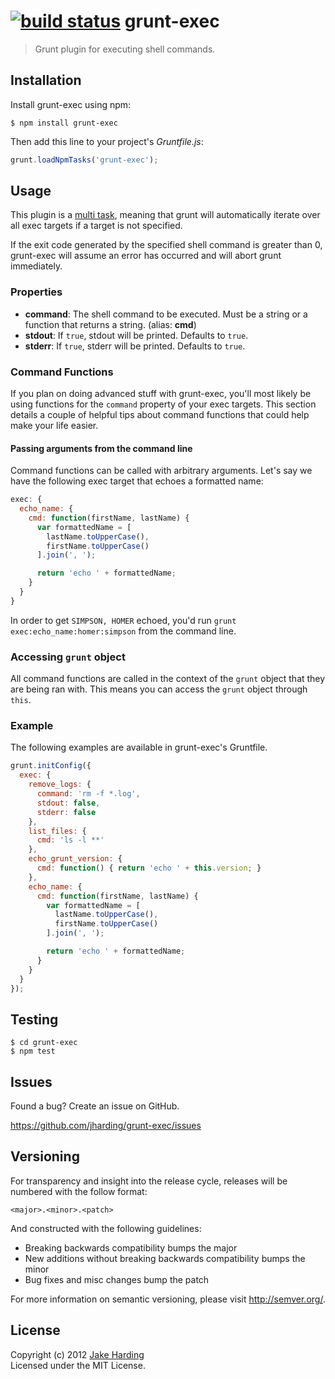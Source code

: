 [![build status](https://secure.travis-ci.org/jharding/grunt-exec.png?branch=master)](http://travis-ci.org/jharding/grunt-exec)
grunt-exec
==========

> Grunt plugin for executing shell commands.

Installation
------------

Install grunt-exec using npm:

```
$ npm install grunt-exec
```

Then add this line to your project's *Gruntfile.js*:

```javascript
grunt.loadNpmTasks('grunt-exec');
```

Usage
-----

This plugin is a [multi task][types_of_tasks], meaning that grunt will automatically iterate over all exec targets if a target is not specified.

If the exit code generated by the specified shell command is greater than 0, grunt-exec will assume an error has occurred and will abort grunt immediately.

[types_of_tasks]: https://github.com/gruntjs/grunt/blob/master/docs/types_of_tasks.md#multi-tasks

### Properties

*   __command__: The shell command to be executed. Must be a string or a function that returns a string. (alias: __cmd__)
*   __stdout__: If `true`, stdout will be printed. Defaults to `true`.
*   __stderr__: If `true`, stderr will be printed. Defaults to `true`.

### Command Functions

If you plan on doing advanced stuff with grunt-exec, you'll most likely be using functions for the `command` property of your exec targets. This section details a couple of helpful tips about command functions that could help make your life easier.

#### Passing arguments from the command line

Command functions can be called with arbitrary arguments. Let's say we have the following exec target that echoes a formatted name:

```javascript
exec: {
  echo_name: {
    cmd: function(firstName, lastName) {
      var formattedName = [
        lastName.toUpperCase(),
        firstName.toUpperCase()
      ].join(', ');

      return 'echo ' + formattedName;
    }
  }
}
```

In order to get `SIMPSON, HOMER` echoed, you'd run `grunt exec:echo_name:homer:simpson` from the command line.

### Accessing `grunt` object

All command functions are called in the context of the `grunt` object that they are being ran with. This means you can access the `grunt` object through `this`.

### Example

The following examples are available in grunt-exec's Gruntfile.

```javascript
grunt.initConfig({
  exec: {
    remove_logs: {
      command: 'rm -f *.log',
      stdout: false,
      stderr: false
    },
    list_files: {
      cmd: 'ls -l **'
    },
    echo_grunt_version: {
      cmd: function() { return 'echo ' + this.version; }
    },
    echo_name: {
      cmd: function(firstName, lastName) {
        var formattedName = [
          lastName.toUpperCase(),
          firstName.toUpperCase()
        ].join(', ');

        return 'echo ' + formattedName;
      }
    }
  }
});
```

Testing
-------

```
$ cd grunt-exec
$ npm test
```

Issues
------

Found a bug? Create an issue on GitHub.

https://github.com/jharding/grunt-exec/issues

Versioning
----------

For transparency and insight into the release cycle, releases will be numbered with the follow format:

`<major>.<minor>.<patch>`

And constructed with the following guidelines:

* Breaking backwards compatibility bumps the major
* New additions without breaking backwards compatibility bumps the minor
* Bug fixes and misc changes bump the patch

For more information on semantic versioning, please visit http://semver.org/.

License
-------

Copyright (c) 2012 [Jake Harding](http://thejakeharding.com)  
Licensed under the MIT License.
